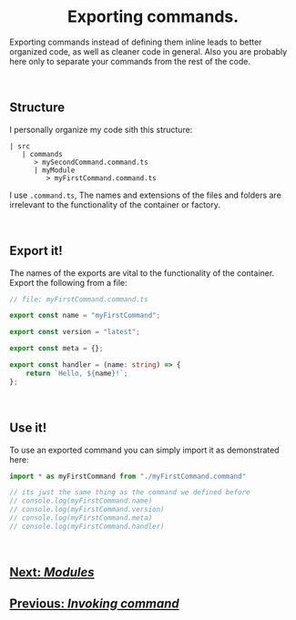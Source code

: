 <h1 align="center">
   <b>
        Exporting commands.
   </b>
</h1>

Exporting commands instead of defining them inline leads to better organized code, as well as cleaner code in general. Also you are probably here only to separate your commands from the rest of the code.

<br />

## Structure

I personally organize my code sith this structure:

```
| src
   | commands
      > mySecondCommand.command.ts
      | myModule
         > myFirstCommand.command.ts
```

I use `.command.ts`, The names and extensions of the files and folders are irrelevant to the functionality of the container or factory.

<br />

## Export it!

The names of the exports are vital to the functionality of the container. Export the following from a file:

```typescript
// file: myFirstCommand.command.ts

export const name = "myFirstCommand";

export const version = "latest";

export const meta = {};

export const handler = (name: string) => {
    return `Hello, ${name}!`;
};
```

<br />

## Use it!
To use an exported command you can simply import it as demonstrated here:

```typescript
import * as myFirstCommand from "./myFirstCommand.command"

// its just the same thing as the command we defined before
// console.log(myFirstCommand.name)
// console.log(myFirstCommand.version)
// console.log(myFirstCommand.meta)
// console.log(myFirstCommand.handler)

```

<br />

<div>
   <h2><a href="./modules.md">   
      Next: <i>Modules</i>
   </a></h2>
</div>

<div>
   <h2><a href="./invoking-command.md">   
      Previous: <i>Invoking command</i>
   </a></h2>
</div>